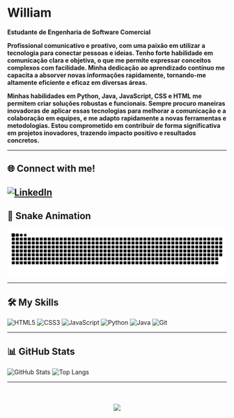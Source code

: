 # William

**Estudante de Engenharia de Software Comercial**

**Profissional comunicativo e proativo, com uma paixão em utilizar a tecnologia para conectar pessoas e ideias. Tenho forte habilidade em comunicação clara e objetiva, o que me permite expressar conceitos complexos com facilidade. Minha dedicação ao aprendizado contínuo me capacita a absorver novas informações rapidamente, tornando-me altamente eficiente e eficaz em diversas áreas.**

**Minhas habilidades em Python, Java, JavaScript, CSS e HTML me permitem criar soluções robustas e funcionais. Sempre procuro maneiras inovadoras de aplicar essas tecnologias para melhorar a comunicação e a colaboração em equipes, e me adapto rapidamente a novas ferramentas e metodologias. Estou comprometido em contribuir de forma significativa em projetos inovadores, trazendo impacto positivo e resultados concretos.**

---
## 🌐 Connect with me!

[![LinkedIn](https://img.shields.io/badge/LinkedIn-%230077B5.svg?style=for-the-badge&logo=linkedin&logoColor=white)](https://www.linkedin.com/in/william-almeida-688b7b103/)
---
## 🐍 Snake Animation

<picture align="center">
  <source media="(prefers-color-scheme: dark)" srcset="https://raw.githubusercontent.com/mari4souza/mari4souza/output/github-contribution-grid-snake-dark.svg">
  <source media="(prefers-color-scheme: light)" srcset="https://raw.githubusercontent.com/mari4souza/mari4souza/output/github-contribution-grid-snake.svg">
  <img align="center" alt="GitHub contribution grid snake animation" src="https://raw.githubusercontent.com/mari4souza/mari4souza/output/github-contribution-grid-snake.svg">
</picture>

---
## 🛠 My Skills

![HTML5](https://img.shields.io/badge/HTML5-%23E34F26.svg?style=for-the-badge&logo=html5&logoColor=white)
![CSS3](https://img.shields.io/badge/CSS3-%231572B6.svg?style=for-the-badge&logo=css3&logoColor=white)
![JavaScript](https://img.shields.io/badge/JavaScript-%23F7DF1E.svg?style=for-the-badge&logo=javascript&logoColor=black)
![Python](https://img.shields.io/badge/Python-%233776AB.svg?style=for-the-badge&logo=python&logoColor=white)
![Java](https://img.shields.io/badge/Java-%23ED8B00.svg?style=for-the-badge&logo=java&logoColor=white)
![Git](https://img.shields.io/badge/Git-%23F05033.svg?style=for-the-badge&logo=git&logoColor=white)

---
## 📊 GitHub Stats

![GitHub Stats](https://github-readme-stats.vercel.app/api?username=willmartinsss&show_icons=true&theme=dark)
![Top Langs](https://github-readme-stats.vercel.app/api/top-langs/?username=willmartinsss&layout=compact&theme=dark)

---

<h1 align="center">
<img src="https://readme-typing-svg.herokuapp.com/?font=Righteous&size=35&center=true&vCenter=true&width=500&height=70&duration=4000&lines=obrigado+pela+visita!;" />
</h1>

